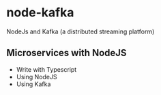 # node-kafka

NodeJs and Kafka (a distributed streaming platform)

## Microservices with NodeJS

- Write with Typescript
- Using NodeJS
- Using Kafka
